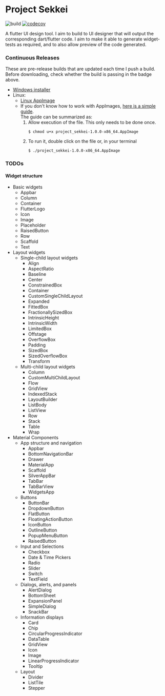 # Project Sekkei
![build](https://github.com/c3n7/project-sekkei/workflows/build/badge.svg) [![codecov](https://codecov.io/gh/c3n7/project-sekkei/branch/master/graph/badge.svg)](https://codecov.io/gh/c3n7/project-sekkei)
  
A flutter UI design tool.
I aim to build to UI designer that will output the corresponding dart/flutter code. I aim to make it able to generate widget-tests as required, and to also allow preview of the code generated.

### Continuous Releases
These are pre-release builds that are updated each time I push a build. Before downloading, check whether the build is passing in the badge above.
- [Windows installer](https://github.com/c3n7/project-sekkei/releases/download/continuous/project_sekkei.1.0.0.msi)
- Linux:
  - [Linux AppImage](https://github.com/c3n7/project-sekkei/releases/download/continuous/project_sekkei-1.0.0-x86_64.AppImage)
  - If you don't know how to work with AppImages, [here is a simple guide](https://codeburst.io/how-to-install-and-run-appimage-on-linux-systems-f031ec6a85ce#a9f9).  
      The guide can be summarized as:
      1. Allow execution of the file. This only needs to be done once.
          ```shell
          $ chmod u+x project_sekkei-1.0.0-x86_64.AppImage
          ```
      2. To run it, double click on the file or, in your terminal
          ```shell
          $ ./project_sekkei-1.0.0-x86_64.AppImage
          ```

### TODOs
#### Widget structure
- Basic widgets
  - Appbar
  - Column
  - Container
  - FlutterLogo
  - Icon
  - Image
  - Placeholder
  - RaisedButton
  - Row
  - Scaffold
  - Text
- Layout widgets
  - Single-child layout widgets
      - Align
      - AspectRatio
      - Baseline
      - Center
      - ConstrainedBox
      - Container
      - CustomSingleChildLayout
      - Expanded
      - FittedBox
      - FractionallySizedBox
      - IntrinsicHeight
      - IntrinsicWidth
      - LimitedBox
      - Offstage
      - OverflowBox
      - Padding
      - SizedBox
      - SizedOverflowBox
      - Transform
  - Multi-child layout widgets
      - Column
      - CustomMultiChildLayout
      - Flow
      - GridView
      - IndexedStack
      - LayoutBuilder
      - ListBody
      - ListView
      - Row
      - Stack
      - Table
      - Wrap
- Material Components
  - App structure and navigation
      - Appbar
      - BottomNavigationBar
      - Drawer
      - MaterialApp
      - Scaffold
      - SilverAppBar
      - TabBar
      - TabBarView
      - WidgetsApp
  - Buttons
      - ButtonBar
      - DropdownButton
      - FlatButton
      - FloatingActionButton
      - IconButton
      - OutlineButton
      - PopupMenuButton
      - RaisedButton
  - Input and Selections
      - Checkbox
      - Date & Time Pickers
      - Radio
      - Slider
      - Switch
      - TextField
  - Dialogs, alerts, and panels
      - AlertDialog
      - BottomSheet
      - ExpansionPanel
      - SimpleDialog
      - SnackBar
  - Information displays
      - Card
      - Chip
      - CircularProgressIndicator
      - DataTable
      - GridView
      - Icon
      - Image
      - LinearProgressIndicator
      - Tooltip
  - Layout
      - Divider
      - ListTile
      - Stepper
